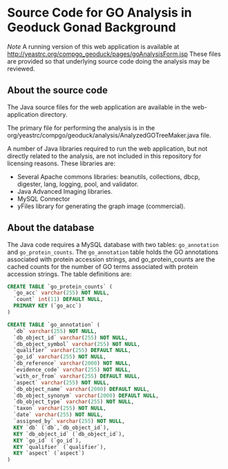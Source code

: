 Source Code for GO Analysis in Geoduck Gonad Background
==========================================================

*Note* A running version of this web application is available at 
http://yeastrc.org/compgo_geoduck/pages/goAnalysisForm.jsp  These
files are provided so that underlying source code doing the analysis
may be reviewed.

About the source code
-----------------------
The Java source files for the web application are available in the web-application directory.

The primary file for performing the analysis is in the org/yeastrc/compgo/geoduck/analysis/AnalyzedGOTreeMaker.java file.

A number of Java libraries required to run the web application, but not directly related
to the analysis, are not included in this repository for licensing reasons. These libraries are:

  * Several Apache commons libraries: beanutils, collections, dbcp, digester, lang, logging, pool, and validator.
  * Java Advanced Imaging libraries.
  * MySQL Connector
  * yFiles library for generating the graph image (commercial).

About the database
-----------------------
The Java code requires a MySQL database with two tables: ``go_annotation`` and ``go_protein_counts``. The ``go_annotation``
table holds the GO annotations associated with protein accession strings, and go_protein_counts are the cached counts for
the number of GO terms associated with protein accession strings. The table definitions are:

```sql
CREATE TABLE `go_protein_counts` (
  `go_acc` varchar(255) NOT NULL,
  `count` int(11) DEFAULT NULL,
  PRIMARY KEY (`go_acc`)
) 
```

```sql
CREATE TABLE `go_annotation` (
  `db` varchar(255) NOT NULL,
  `db_object_id` varchar(255) NOT NULL,
  `db_object_symbol` varchar(255) NOT NULL,
  `qualifier` varchar(255) DEFAULT NULL,
  `go_id` varchar(255) NOT NULL,
  `db_reference` varchar(2000) NOT NULL,
  `evidence_code` varchar(255) NOT NULL,
  `with_or_from` varchar(255) DEFAULT NULL,
  `aspect` varchar(255) NOT NULL,
  `db_object_name` varchar(2000) DEFAULT NULL,
  `db_object_synonym` varchar(2000) DEFAULT NULL,
  `db_object_type` varchar(255) NOT NULL,
  `taxon` varchar(255) NOT NULL,
  `date` varchar(255) NOT NULL,
  `assigned_by` varchar(255) NOT NULL,
  KEY `db` (`db`,`db_object_id`),
  KEY `db_object_id` (`db_object_id`),
  KEY `go_id` (`go_id`),
  KEY `qualifier` (`qualifier`),
  KEY `aspect` (`aspect`)
)
```

